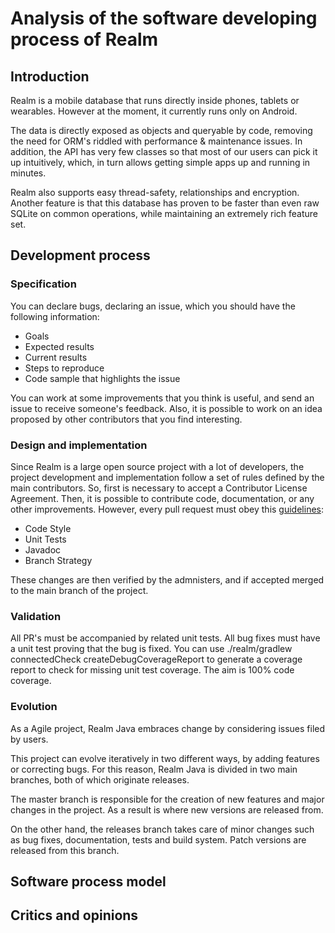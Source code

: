 # Analysis of the software developing process of Realm

## Introduction

Realm is a mobile database that runs directly inside phones, tablets or wearables. However at the moment, it currently runs only on Android.

The data is directly exposed as objects and queryable by code, removing the need for ORM's riddled with performance & maintenance issues. In addition, the API has very few classes so that most of our users can pick it up intuitively, which, in turn allows getting simple apps up and running in minutes.

Realm also supports easy thread-safety, relationships and encryption. Another feature is that this database has proven to be faster than even raw SQLite on common operations, while maintaining an extremely rich feature set.

## Development process

### Specification
You can declare bugs, declaring an issue, which you should have the following information:
* Goals
* Expected results
* Current results
* Steps to reproduce
* Code sample that highlights the issue

You can work at some improvements that you think is useful, and send an issue to receive someone's feedback.
Also, it is possible to work on an idea proposed by other contributors that you find interesting.

### Design and implementation
Since Realm is a large open source project with a lot of developers, the project development and implementation follow a set of rules defined by the main contributors. 
So, first is necessary to accept a Contributor License Agreement. Then, it is possible to contribute code, documentation, or any other improvements. However, every pull request must obey this [guidelines](https://github.com/realm/realm-java/blob/master/CONTRIBUTING.md#repository-guidelines):
* Code Style
* Unit Tests
* Javadoc
* Branch Strategy

These changes are then verified by the admnisters, and if accepted merged to the main branch of the project.

### Validation
All PR's must be accompanied by related unit tests. All bug fixes must have a unit test proving that the bug is fixed. You can use ./realm/gradlew connectedCheck createDebugCoverageReport to generate a coverage report to check for missing unit test coverage. The aim is 100% code coverage.

### Evolution
As a Agile project, Realm Java embraces change by considering issues filed by users.

This project can evolve iteratively in two different ways, by adding features or correcting bugs. For this reason, Realm Java is divided in two main branches, both of which originate releases.

The master branch is responsible for the creation of new features and major changes in the project. As a result is where new versions are released from.

On the other hand, the releases branch takes care of minor changes such as bug fixes, documentation, tests and build system. Patch versions are released from this branch.

## Software process model

## Critics and opinions

